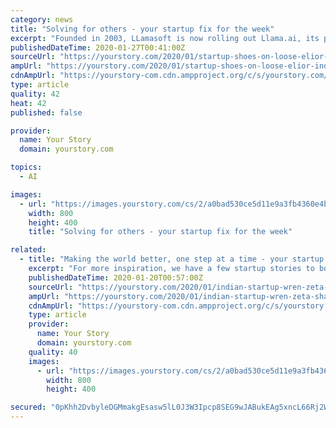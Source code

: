 ```yaml
---
category: news
title: "Solving for others - your startup fix for the week"
excerpt: "Founded in 2003, LLamasoft is now rolling out Llama.ai, its pure AI-play decision-making product to optimise its existing supply chain solutions. At present, the startup has 750 employees across the globe. Ikea may have chosen Hyderabad to start its retail operations, but it has been working with Indian artisans for nearly four decades."
publishedDateTime: 2020-01-27T00:41:00Z
sourceUrl: "https://yourstory.com/2020/01/startup-shoes-on-loose-elior-industree-caterspoint"
ampUrl: "https://yourstory.com/2020/01/startup-shoes-on-loose-elior-industree-caterspoint/amp"
cdnAmpUrl: "https://yourstory-com.cdn.ampproject.org/c/s/yourstory.com/2020/01/startup-shoes-on-loose-elior-industree-caterspoint/amp"
type: article
quality: 42
heat: 42
published: false

provider:
  name: Your Story
  domain: yourstory.com

topics:
  - AI

images:
  - url: "https://images.yourstory.com/cs/2/a0bad530ce5d11e9a3fb4360e4b9139b/Imagehk8h-15797896633671-1580054946814.png?fm=png&auto=format"
    width: 800
    height: 400
    title: "Solving for others - your startup fix for the week"

related:
  - title: "Making the world better, one step at a time - your startup fix for the week"
    excerpt: "For more inspiration, we have a few startup stories to boost your Monday. Zeta is an umbrella platform that provides full-stack, cloud-native, API first services, including a digital core and payment engine for issuance of credit, debit, and prepaid products. Oxford graduate Ashish Airon is today the Co-founder of a profitable AI startup called ..."
    publishedDateTime: 2020-01-20T00:57:00Z
    sourceUrl: "https://yourstory.com/2020/01/indian-startup-wren-zeta-shaadidost-rapidor-grocurv"
    ampUrl: "https://yourstory.com/2020/01/indian-startup-wren-zeta-shaadidost-rapidor-grocurv/amp"
    cdnAmpUrl: "https://yourstory-com.cdn.ampproject.org/c/s/yourstory.com/2020/01/indian-startup-wren-zeta-shaadidost-rapidor-grocurv/amp"
    type: article
    provider:
      name: Your Story
      domain: yourstory.com
    quality: 40
    images:
      - url: "https://images.yourstory.com/cs/2/a0bad530ce5d11e9a3fb4360e4b9139b/Imageyl7q-15789327307881-1579451072062.png?fm=png&auto=format"
        width: 800
        height: 400

secured: "0pKhh2DvbyleDGMmakgEsasw5lL0J3W3Ipcp8SEG9wJABukEAg5xncL66Rj2W/rA4oofuCwtf76Bg4wsXyMOF4rm2X+LXQMcF+X0zpKXNAva5LtrNpFfOQMr2T7zhQP1Rt6jSo21bJDcjLbZNjFE0jZwKWIijb8hccULEb4snzyDQg2ubHno377S46k3XG9XeNCTG/Cv7zwqiBD7QIvUdTP1etyzdrJKMoUPVHfqezYuYEz+x4F8hSzEExi+ifqOdmgerAuSb3srPMZQuJswZnfkQ7qR576yYQ0pS/X3Tk2A2vSEKGj8i5w0g/DYi7LB;+SWVGyAtMP609P1VMbDTTA=="
---
```


